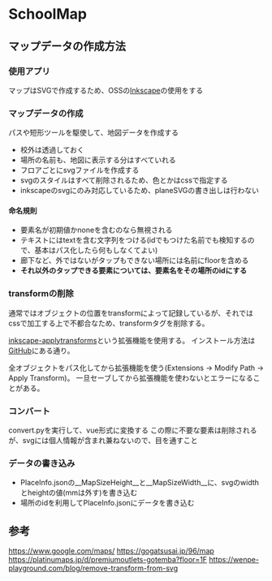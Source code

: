 # SchoolMap

## マップデータの作成方法

### 使用アプリ

マップはSVGで作成するため、OSSの[Inkscape](https://inkscape.org/ja/)の使用をする

### マップデータの作成

パスや短形ツールを駆使して、地図データを作成する

- 校外は透過しておく
- 場所の名前も、地図に表示する分はすべていれる
- フロアごとにsvgファイルを作成する
- svgのスタイルはすべて削除されるため、色とかはcssで指定する
- inkscapeのsvgにのみ対応しているため、planeSVGの書き出しは行わない

#### 命名規則

- 要素名が初期値かnoneを含むのなら無視される
- テキストにはtextを含む文字列をつける(idでもつけた名前でも検知するので、基本はパス化したら何もしなくてよい)
- 廊下など、外ではないがタップもできない場所には名前にfloorを含める
- **それ以外のタップできる要素については、要素名をその場所のidにする**

### transformの削除

通常ではオブジェクトの位置をtransformによって記録しているが、それではcssで加工する上で不都合なため、transformタグを削除する。

[inkscape-applytransforms](https://github.com/Klowner/inkscape-applytransforms)という拡張機能を使用する。
インストール方法は[GitHub](https://github.com/Klowner/inkscape-applytransforms?tab=readme-ov-file#installation)にある通り。

全オブジェクトをパス化してから拡張機能を使う(Extensions -> Modify Path -> Apply Transform)。
一旦セーブしてから拡張機能を使わないとエラーになることがある。

### コンバート

convert.pyを実行して、vue形式に変換する
この際に不要な要素は削除されるが、svgには個人情報が含まれ兼ねないので、目を通すこと

### データの書き込み

- PlaceInfo.jsonの__MapSizeHeight__と__MapSizeWidth__に、svgのwidthとheightの値(mmは外す)を書き込む
- 場所のidを利用してPlaceInfo.jsonにデータを書き込む

## 参考

<https://www.google.com/maps/>
<https://gogatsusai.jp/96/map>
<https://platinumaps.jp/d/premiumoutlets-gotemba?floor=1F>
<https://wenpe-playground.com/blog/remove-transform-from-svg>
